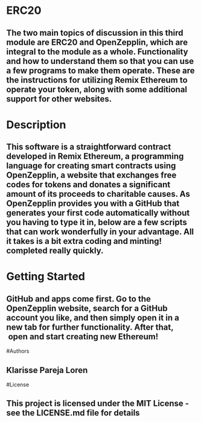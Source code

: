 # ERC20
## The two main topics of discussion in this third module are ERC20 and OpenZepplin, which are integral to the module as a whole. Functionality and how to understand them so that you can use a few programs to make them operate. These are the instructions for utilizing Remix Ethereum to operate your token, along with some additional support for other websites.

# Description
## This software is a straightforward contract developed in Remix Ethereum, a programming language for creating smart contracts using OpenZepplin, a website that exchanges free codes for tokens and donates a significant amount of its proceeds to charitable causes. As OpenZepplin provides you with a GitHub that generates your first code automatically without you having to type it in, below are a few scripts that can work wonderfully in your advantage. All it takes is a bit extra coding and minting! completed really quickly.

# Getting Started 
## GitHub and apps come first. Go to the OpenZepplin website, search for a GitHub account you like, and then simply open it in a new tab for further functionality. After that,  open and start creating new Ethereum! 

#Authors
## Klarisse Pareja Loren

#License
## This project is licensed under the MIT License - see the LICENSE.md file for details
